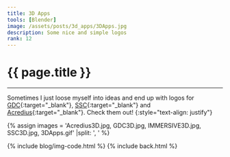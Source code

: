 ```yaml
---
title: 3D Apps
tools: [Blender]
image: /assets/posts/3d_apps/3DApps.jpg
description: Some nice and simple logos
rank: 12
---
```


# {{ page.title }}
<hr align='left' style='height:{{site.height}}; width:{{site.width}}'>

Sometimes I just loose myself into ideas and end up with logos for [GDC](https://gdcz.gitlab.io/home/){:target="_blank"}, [SSC](https://ssc.ethz.ch){:target="_blank"} and [Acredius](https://acredius.ch){:target="_blank"}. Check them out!
{:style="text-align: justify"}

{% assign images = 'Acredius3D.jpg, GDC3D.jpg, IMMERSIVE3D.jpg, SSC3D.jpg, 3DApps.gif'  |split: ', ' %}

{% include blog/img-code.html %}
{% include back.html %}
